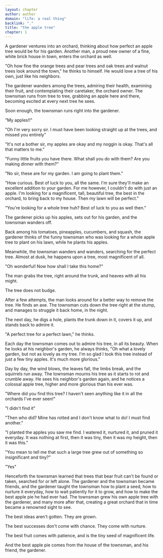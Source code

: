 ```yaml
---
layout: chapter
author: author
domain: "life: a real thing"
backlink: "."
title: "the apple tree"
chapter: 1
---
```


A gardener ventures into an orchard, thinking about how perfect an apple tree would be for his garden. Another man, a proud new owner of a fine, white brick house in town, enters the orchard as well.

"Oh how fine the orange trees and pear trees and oak trees and walnut trees look around the town," he thinks to himself. He would love a tree of his own, just like his neighbors.

The gardener wanders among the trees, admiring their health, examining their fruit, and contemplating their caretaker, the orchard owner. The townsman runs from tree to tree, grabbing an apple here and there, becoming excited at every next tree he sees.

Soon enough, the townsman runs right into the gardener.

"My apples!!"

"Oh I'm very sorry sir. I must have been looking straight up at the trees, and missed you entirely"

"It's not a bother sir, my apples are okay and my noggin is okay. That's all that matters to me."

"Funny little fruits you have there. What shall you do with them? Are you making dinner with them?"

"No sir, these are for my garden. I am going to plant them."

"How curious. Best of luck to you, all the same. I'm sure they'll make an excellent addition to your garden. For me however, I couldn't do with just an apple. I'm looking for a magnificent, tall, beautiful tree, the best in the orchard, to bring back to my house. Then my lawn will be perfect."

"You're looking for a whole tree huh? Best of luck to you as well then."

The gardener picks up his apples, sets out for his garden, and the townsman wanders off.

Back among his tomatoes, pineapples, cucumbers, and squash, the gardener thinks of the funny townsman who was looking for a whole apple tree to plant on his lawn, while he plants his apples.

Meanwhile, the townsman wanders and wanders, searching for the perfect tree. Almost at dusk, he happens upon a tree, most magnificent of all.

"Oh wonderful! Now how shall I take this home?"

The man grabs the tree, right around the trunk, and heaves with all his might.

The tree does not budge.

After a few attempts, the man looks around for a better way to remove the tree. He finds an axe. The townsman cuts down the tree right at the stump, and manages to struggle it back home, in the night.

The next day, he digs a hole, plants the trunk down in it, covers it up, and stands back to admire it.

"A perfect tree for a perfect lawn," he thinks.

Each day the townsman comes out to admire his tree, in all its beauty. When he looks at his neighbor's garden, he always thinks, "Oh what a lovely garden, but not as lovely as my tree. I'm so glad I took this tree instead of just a few tiny apples. It's much more glorious."

Day by day, the wind blows, the leaves fall, the limbs break, and the squirrels run away. The townsman mourns his tree as it starts to rot and crumble away. He sees his neighbor's garden again, and he notices a colossal apple tree, higher and more glorious than his ever was.

"Where did you find this tree? I haven't seen anything like it in all the orchards I've ever seen!"

"I didn't find it"

"Then who did? Mine has rotted and I don't know what to do! I must find another."

"I planted the apples you saw me find. I watered it, nurtured it, and pruned it everyday. It was nothing at first, then it was tiny, then it was my height, then it was this."

"You mean to tell me that such a large tree grew out of something so insignificant and tiny?"

"Yes"

Henceforth the townsman learned that trees that bear fruit can't be found or taken, searched for or left alone. The gardener and the townsman became friends, and the gardener taught the townsman how to plant a seed, how to nurture it everyday, how to wait patiently for it to grow, and how to make the best apple pie he had ever had. The townsman grew his own apple tree with the gardener, and many more after that, creating a great orchard that in time became a renowned sight to see.

The best ideas aren't gotten.
They are grown.

The best successes don't come with chance.
They come with nurture.

The best fruit comes with patience, and is the tiny seed of magnificent life.

And the best apple pie comes from the house of the townsman, and his friend, the gardener.

